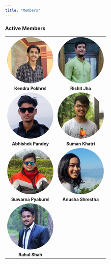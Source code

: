 ```yaml
---
title: "Members"
---
```


### Active Members
|                 |             |
| :-------------: | :-----------: |
| <img src="./images/kendra.png" style="width:150px;height:150px;border-radius:50%">   | <img src="./images/rishit.png" style="width:150px;height:150px;border-radius:50%">  |
| **Kendra Pokhrel**   |  **Rishit Jha**   |
| <img src="./images/abhishek.png" style="width:150px;height:150px;border-radius:50%">   | <img src="./images/suman.png" style="width:150px;height:150px;border-radius:50%">  |
| **Abhishek Pandey**   |  **Suman Khatri**   |
| <img src="./images/suwarna.png" style="width:150px;height:150px;border-radius:50%">   | <img src="./images/anusha.png" style="width:150px;height:150px;border-radius:50%">  |
| **Suwarna Pyakurel**   |  **Anusha Shrestha**   |
| <img src="./images/rahul.png" style="width:150px;height:150px;border-radius:50%">   |    |
| **Rahul Shah**   |    |
